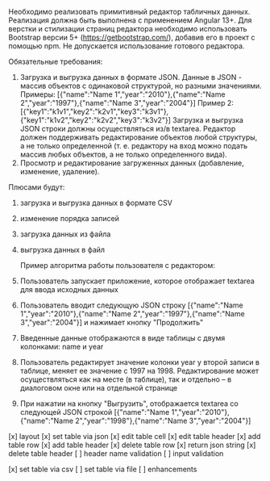 Необходимо реализовать примитивный редактор табличных данных. Реализация должна быть
выполнена с применением Angular 13+. Для верстки и стилизации страниц редактора необходимо
использовать Bootstrap версии 5+ (https://getbootstrap.com/), добавив его в проект с помощью
npm. Не допускается использование готового редактора.

Обязательные требования:

1. Загрузка и выгрузка данных в формате JSON. Данные в JSON - массив объектов с одинаковой структурой, но разными значениями.
   Примеры:
   [{"name":"Name 1","year":"2010"},{"name":"Name 2","year":"1997"},{"name":"Name 3","year":"2004"}]
   Пример 2:
   [{"key1":"k1v1","key2":"k2v1","key3":"k3v1"},{"key1":"k1v2","key2":"k2v2","key3":"k3v2"}]
   Загрузка и выгрузка JSON строки должны осуществляться из/в textarea.
   Редактор должен поддерживать редактирование объектов любой структуры, а не только
   определенной (т. е. редактору на вход можно подать массив любых объектов, а не только
   определенного вида).
2. Просмотр и редактирование загруженных данных (добавление, изменение, удаление).

Плюсами будут:

1. загрузка и выгрузка данных в формате CSV
2. изменение порядка записей
3. загрузка данных из файла
4. выгрузка данных в файл

   Пример алгоритма работы пользователя с редактором:

5. Пользователь запускает приложение, которое отображает textarea для ввода исходных
   данных
6. Пользователь вводит следующую JSON строку
   [{"name":"Name 1","year":"2010"},{"name":"Name 2","year":"1997"},{"name":"Name 3","year":"2004"}]
   и нажимает кнопку "Продолжить"
7. Введенные данные отображаются в виде таблицы с двумя колонками: name и year
8. Пользователь редактирует значение колонки year у второй записи в таблице, меняет ее
   значение с 1997 на 1998. Редактирование может осуществляться как на месте (в таблице),
   так и отдельно – в диалоговом окне или на отдельной странице
9. При нажатии на кнопку "Выгрузить", отображается textarea со следующей JSON строкой
   [{"name":"Name 1","year":"2010"},{"name":"Name 2","year":"1998"},{"name":"Name 3","year":"2004"}]

[x] layout
[x] set table via json
[x] edit table cell
[x] edit table header
[x] add table row
[x] add table header
[x] delete table row
[x] return json string
[x] delete table header
[ ] header name validation
[ ] input validation

[x] set table via csv
[ ] set table via file
[ ] enhancements
